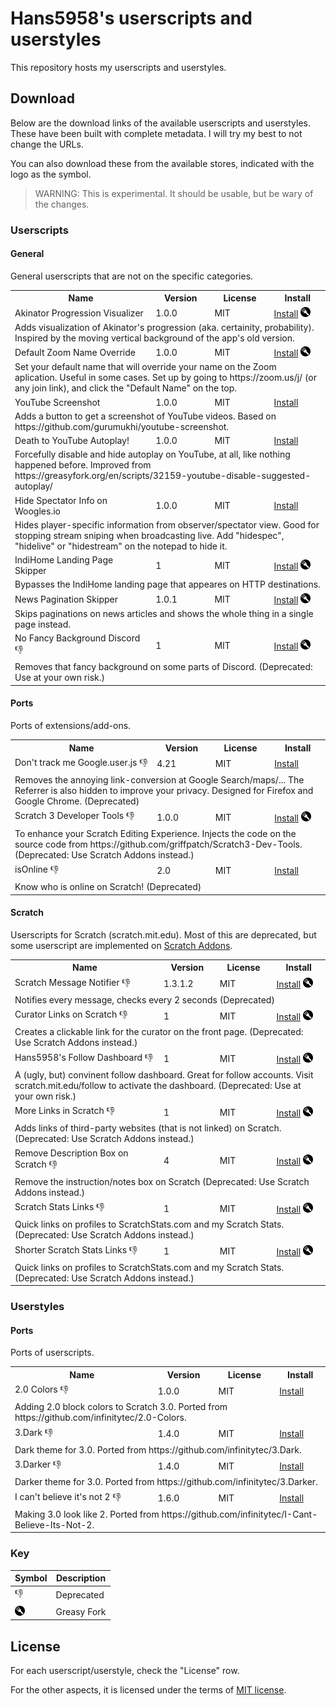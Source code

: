 # Hans5958's userscripts and userstyles

This repository hosts my userscripts and userstyles.

## Download

Below are the download links of the available userscripts and userstyles. These have been built with complete metadata. I will try my best to not change the URLs.

You can also download these from the available stores, indicated with the logo as the symbol.

> WARNING: This is experimental. It should be usable, but be wary of the changes.

### Userscripts

<!-- USERSCRIPTS START -->
#### General

General userscripts that are not on the specific categories.

<table>
<tr>
	<th>Name</th>
	<th>Version</th>
	<th>License</th>
	<th>Install</th>
</tr>
<tr id="akinator-progression-visualizer">
	<td>Akinator Progression Visualizer</td>
	<td>1.0.0</td>
	<td>MIT</td>
	<td><a href=https://hans5958.github.io/userscripts/js/akinator-progression-visualizer.user.js>Install</a> <a href="https://greasyfork.org/en/scripts/444658"><img src='./.github/greasyfork.png'></a></td>
</tr>
<tr>
	<td colspan="4">Adds visualization of Akinator's progression (aka. certainity, probability). Inspired by the moving vertical background of the app's old version.</td>
</tr>

<tr id="default-zoom-name-override">
	<td>Default Zoom Name Override</td>
	<td>1.0.0</td>
	<td>MIT</td>
	<td><a href=https://hans5958.github.io/userscripts/js/default-zoom-name-override.user.js>Install</a> <a href="https://greasyfork.org/en/scripts/444659"><img src='./.github/greasyfork.png'></a></td>
</tr>
<tr>
	<td colspan="4">Set your default name that will override your name on the Zoom aplication. Useful in some cases. Set up by going to https://zoom.us/j/ (or any join link), and click the "Default Name" on the top.</td>
</tr>

<tr id="youtube-screenshot">
	<td>YouTube Screenshot</td>
	<td>1.0.0</td>
	<td>MIT</td>
	<td><a href=https://hans5958.github.io/userscripts/js/youtube-screenshot.user.js>Install</a> </td>
</tr>
<tr>
	<td colspan="4">Adds a button to get a screenshot of YouTube videos. Based on https://github.com/gurumukhi/youtube-screenshot.</td>
</tr>

<tr id="death-to-youtube-autoplay">
	<td>Death to YouTube Autoplay!</td>
	<td>1.0.0</td>
	<td>MIT</td>
	<td><a href=https://hans5958.github.io/userscripts/js/death-to-youtube-autoplay.user.js>Install</a> </td>
</tr>
<tr>
	<td colspan="4">Forcefully disable and hide autoplay on YouTube, at all, like nothing happened before. Improved from https://greasyfork.org/en/scripts/32159-youtube-disable-suggested-autoplay/</td>
</tr>

<tr id="woogles-hide-spec-info">
	<td>Hide Spectator Info on Woogles.io</td>
	<td>1.0.0</td>
	<td>MIT</td>
	<td><a href=https://hans5958.github.io/userscripts/js/woogles-hide-spec-info.user.js>Install</a> </td>
</tr>
<tr>
	<td colspan="4">Hides player-specific information from observer/spectator view. Good for stopping stream sniping when broadcasting live. Add "hidespec", "hidelive" or "hidestream" on the notepad to hide it.</td>
</tr>

<tr id="indihome-landing-page-skipper">
	<td>IndiHome Landing Page Skipper</td>
	<td>1</td>
	<td>MIT</td>
	<td><a href=https://hans5958.github.io/userscripts/js/indihome-landing-page-skipper.user.js>Install</a> <a href="https://greasyfork.org/en/scripts/444660"><img src='./.github/greasyfork.png'></a></td>
</tr>
<tr>
	<td colspan="4">Bypasses the IndiHome landing page that appeares on HTTP destinations.</td>
</tr>

<tr id="news-pagination-skipper">
	<td>News Pagination Skipper</td>
	<td>1.0.1</td>
	<td>MIT</td>
	<td><a href=https://hans5958.github.io/userscripts/js/news-pagination-skipper.user.js>Install</a> <a href="https://greasyfork.org/en/scripts/444661"><img src='./.github/greasyfork.png'></a></td>
</tr>
<tr>
	<td colspan="4">Skips paginations on news articles and shows the whole thing in a single page instead.</td>
</tr>

<tr id="no-fancy-background-discord">
	<td>No Fancy Background Discord 👎</td>
	<td>1</td>
	<td>MIT</td>
	<td><a href=https://hans5958.github.io/userscripts/js/no-fancy-background-discord.user.js>Install</a> <a href="https://greasyfork.org/en/scripts/444662"><img src='./.github/greasyfork.png'></a></td>
</tr>
<tr>
	<td colspan="4">Removes that fancy background on some parts of Discord. (Deprecated: Use at your own risk.)</td>
</tr>

</table>

#### Ports

Ports of extensions/add-ons.

<table>
<tr>
	<th>Name</th>
	<th>Version</th>
	<th>License</th>
	<th>Install</th>
</tr>
<tr id="dont-track-me-google">
	<td>Don't track me Google.user.js 👎</td>
	<td>4.21</td>
	<td>MIT</td>
	<td><a href=https://hans5958.github.io/userscripts/js/dont-track-me-google.user.js>Install</a> </td>
</tr>
<tr>
	<td colspan="4">Removes the annoying link-conversion at Google Search/maps/... The Referrer is also hidden to improve your privacy. Designed for Firefox and Google Chrome. (Deprecated)</td>
</tr>

<tr id="scratch-3-developer-tools">
	<td>Scratch 3 Developer Tools 👎</td>
	<td>1.0.0</td>
	<td>MIT</td>
	<td><a href=https://hans5958.github.io/userscripts/js/scratch-3-developer-tools.user.js>Install</a> <a href="https://greasyfork.org/en/scripts/444664"><img src='./.github/greasyfork.png'></a></td>
</tr>
<tr>
	<td colspan="4">To enhance your Scratch Editing Experience. Injects the code on the source code from https://github.com/griffpatch/Scratch3-Dev-Tools. (Deprecated: Use Scratch Addons instead.)</td>
</tr>

<tr id="isonline">
	<td>isOnline 👎</td>
	<td>2.0</td>
	<td>MIT</td>
	<td><a href=https://hans5958.github.io/userscripts/js/isonline.user.js>Install</a> </td>
</tr>
<tr>
	<td colspan="4">Know who is online on Scratch! (Deprecated)</td>
</tr>

</table>

#### Scratch

Userscripts for Scratch (scratch.mit.edu). Most of this are deprecated, but some userscript are implemented on [Scratch Addons](https://scratchaddons.com).

<table>
<tr>
	<th>Name</th>
	<th>Version</th>
	<th>License</th>
	<th>Install</th>
</tr>
<tr id="scratch-message-notifier">
	<td>Scratch Message Notifier 👎</td>
	<td>1.3.1.2</td>
	<td>MIT</td>
	<td><a href=https://hans5958.github.io/userscripts/js/scratch-message-notifier.user.js>Install</a> <a href="https://greasyfork.org/en/scripts/444666"><img src='./.github/greasyfork.png'></a></td>
</tr>
<tr>
	<td colspan="4">Notifies every message, checks every 2 seconds (Deprecated)</td>
</tr>

<tr id="scratch-curator-links">
	<td>Curator Links on Scratch 👎</td>
	<td>1</td>
	<td>MIT</td>
	<td><a href=https://hans5958.github.io/userscripts/js/scratch-curator-links.user.js>Install</a> <a href="https://greasyfork.org/en/scripts/444667"><img src='./.github/greasyfork.png'></a></td>
</tr>
<tr>
	<td colspan="4">Creates a clickable link for the curator on the front page. (Deprecated: Use Scratch Addons instead.)</td>
</tr>

<tr id="scratch-follow-dashboard">
	<td>Hans5958's Follow Dashboard 👎</td>
	<td>1</td>
	<td>MIT</td>
	<td><a href=https://hans5958.github.io/userscripts/js/scratch-follow-dashboard.user.js>Install</a> <a href="https://greasyfork.org/en/scripts/444668"><img src='./.github/greasyfork.png'></a></td>
</tr>
<tr>
	<td colspan="4">A (ugly, but) convinent follow dashboard. Great for follow accounts. Visit scratch.mit.edu/follow to activate the dashboard. (Deprecated: Use at your own risk.)</td>
</tr>

<tr id="scratch-more-links">
	<td>More Links in Scratch 👎</td>
	<td>1</td>
	<td>MIT</td>
	<td><a href=https://hans5958.github.io/userscripts/js/scratch-more-links.user.js>Install</a> <a href="https://greasyfork.org/en/scripts/444669"><img src='./.github/greasyfork.png'></a></td>
</tr>
<tr>
	<td colspan="4">Adds links of third-party websites (that is not linked) on Scratch. (Deprecated: Use Scratch Addons instead.)</td>
</tr>

<tr id="scratch-remove-description-box">
	<td>Remove Description Box on Scratch 👎</td>
	<td>4</td>
	<td>MIT</td>
	<td><a href=https://hans5958.github.io/userscripts/js/scratch-remove-description-box.user.js>Install</a> <a href="https://greasyfork.org/en/scripts/444670"><img src='./.github/greasyfork.png'></a></td>
</tr>
<tr>
	<td colspan="4">Remove the instruction/notes box on Scratch (Deprecated: Use Scratch Addons instead.)</td>
</tr>

<tr id="scratch-stats-links">
	<td>Scratch Stats Links 👎</td>
	<td>1</td>
	<td>MIT</td>
	<td><a href=https://hans5958.github.io/userscripts/js/scratch-stats-links.user.js>Install</a> <a href="https://greasyfork.org/en/scripts/444671"><img src='./.github/greasyfork.png'></a></td>
</tr>
<tr>
	<td colspan="4">Quick links on profiles to ScratchStats.com and my Scratch Stats. (Deprecated: Use Scratch Addons instead.)</td>
</tr>

<tr id="scratch-stats-links-shorter">
	<td>Shorter Scratch Stats Links 👎</td>
	<td>1</td>
	<td>MIT</td>
	<td><a href=https://hans5958.github.io/userscripts/js/scratch-stats-links-shorter.user.js>Install</a> <a href="https://greasyfork.org/en/scripts/444672"><img src='./.github/greasyfork.png'></a></td>
</tr>
<tr>
	<td colspan="4">Quick links on profiles to ScratchStats.com and my Scratch Stats. (Deprecated: Use Scratch Addons instead.)</td>
</tr>

</table>
<!-- USERSCRIPTS END -->

### Userstyles

<!-- USERSTYLES START -->
#### Ports

Ports of userscripts.

<table>
<tr>
	<th>Name</th>
	<th>Version</th>
	<th>License</th>
	<th>Install</th>
</tr>
<tr>
	<td>2.0 Colors 👎</td>
	<td>1.0.0</td>
	<td>MIT</td>
	<td><a href=https://hans5958.github.io/userscripts/css/scratch-infinitytec-2colors.user.css>Install</a> </td>
</tr>
<tr>
	<td colspan="4">Adding 2.0 block colors to Scratch 3.0. Ported from https://github.com/infinitytec/2.0-Colors.</td>
</tr>

<tr>
	<td>3.Dark 👎</td>
	<td>1.4.0</td>
	<td>MIT</td>
	<td><a href=https://hans5958.github.io/userscripts/css/scratch-infinitytec-3dark.user.css>Install</a> </td>
</tr>
<tr>
	<td colspan="4">Dark theme for 3.0. Ported from https://github.com/infinitytec/3.Dark.</td>
</tr>

<tr>
	<td>3.Darker 👎</td>
	<td>1.4.0</td>
	<td>MIT</td>
	<td><a href=https://hans5958.github.io/userscripts/css/scratch-infinitytec-3darker.user.css>Install</a> </td>
</tr>
<tr>
	<td colspan="4">Darker theme for 3.0. Ported from https://github.com/infinitytec/3.Darker.</td>
</tr>

<tr>
	<td>I can't believe it's not 2 👎</td>
	<td>1.6.0</td>
	<td>MIT</td>
	<td><a href=https://hans5958.github.io/userscripts/css/scratch-infinitytec-not2.user.css>Install</a> </td>
</tr>
<tr>
	<td colspan="4">Making 3.0 look like 2. Ported from https://github.com/infinitytec/I-Cant-Believe-Its-Not-2.</td>
</tr>

</table>
<!-- USERSTYLES END -->

### Key

| Symbol | Description |
| - | - |
| 👎 | Deprecated |
| ![](./.github/greasyfork.png) | Greasy Fork

## License

For each userscript/userstyle, check the "License" row.

For the other aspects, it is licensed under the terms of [MIT license](LICENSE).